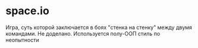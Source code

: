 # space.io
Игра, суть которой заключается в боях "стенка на стенку" между двумя командами. Не доделано. Используется полу-ООП стиль по неопытности
